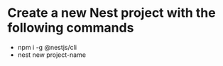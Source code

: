 # Create a new Nest project with the following commands
- npm i -g @nestjs/cli
- nest new project-name
